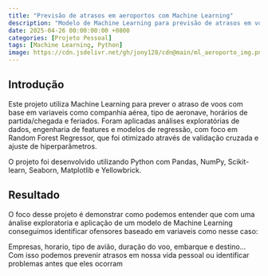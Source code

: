 ```yaml
---
title: "Previsão de atrasos em aeroportos com Machine Learning"
description: "Modelo de Machine Learning para previsão de atrasos em voos"
date: 2025-04-26 00:00:00:00 +0800
categories: [Projeto Pessoal]
tags: [Machine Learning, Python]
image: https://cdn.jsdelivr.net/gh/jony128/cdn@main/ml_aeroporto_img.png
---
```


## Introdução

Este projeto utiliza Machine Learning para prever o atraso de voos com base em variaveis como companhia aérea, tipo de aeronave, horários de partida/chegada e feriados. Foram aplicadas análises exploratórias de dados, engenharia de features e modelos de regressão, com foco em Random Forest Regressor, que foi otimizado através de validação cruzada e ajuste de hiperparâmetros.

O projeto foi desenvolvido utilizando Python com Pandas, NumPy, Scikit-learn, Seaborn, Matplotlib e Yellowbrick.

## Resultado

O foco desse projeto é demonstrar como podemos entender que com uma ánalise exploratoria e aplicação de um modelo de Machine Learning conseguimos identificar ofensores baseado em variaveis como nesse caso:

Empresas, horario, tipo de avião, duração do voo, embarque e destino...<br>
Com isso podemos prevenir atrasos em nossa vida pessoal ou identificar problemas antes que eles ocorram

